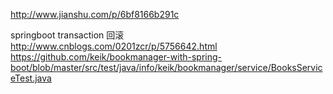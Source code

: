 

http://www.jianshu.com/p/6bf8166b291c


springboot transaction 回滚
http://www.cnblogs.com/0201zcr/p/5756642.html
https://github.com/keik/bookmanager-with-spring-boot/blob/master/src/test/java/info/keik/bookmanager/service/BooksServiceTest.java




